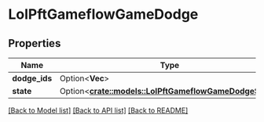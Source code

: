 # LolPftGameflowGameDodge

## Properties

Name | Type | Description | Notes
------------ | ------------- | ------------- | -------------
**dodge_ids** | Option<**Vec<i64>**> |  | [optional]
**state** | Option<[**crate::models::LolPftGameflowGameDodgeState**](LolPftGameflowGameDodgeState.md)> |  | [optional]

[[Back to Model list]](../README.md#documentation-for-models) [[Back to API list]](../README.md#documentation-for-api-endpoints) [[Back to README]](../README.md)


